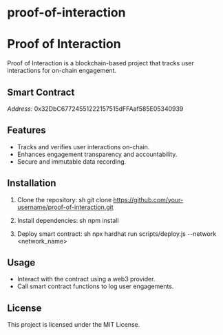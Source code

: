 # proof-of-interaction
# Proof of Interaction

Proof of Interaction is a blockchain-based project that tracks user interactions for on-chain engagement.

## Smart Contract
*Address:* 0x32DbC67724551222157515dFFAaf585E05340939

## Features
- Tracks and verifies user interactions on-chain.
- Enhances engagement transparency and accountability.
- Secure and immutable data recording.

## Installation
1. Clone the repository:
   sh
   git clone https://github.com/your-username/proof-of-interaction.git
   
2. Install dependencies:
   sh
   npm install
   
3. Deploy smart contract:
   sh
   npx hardhat run scripts/deploy.js --network <network_name>
   

## Usage
- Interact with the contract using a web3 provider.
- Call smart contract functions to log user engagements.

## License
This project is licensed under the MIT License.
